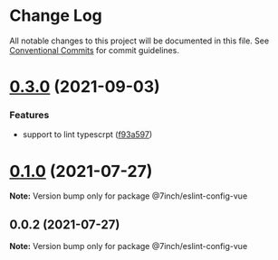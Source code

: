 # Change Log

All notable changes to this project will be documented in this file.
See [Conventional Commits](https://conventionalcommits.org) for commit guidelines.

# [0.3.0](https://github.com/lwy1010/eslint-config/compare/v0.1.0...v0.3.0) (2021-09-03)


### Features

* support to lint typescrpt ([f93a597](https://github.com/lwy1010/eslint-config/commit/f93a597126ff7e6561fb4fd5a5645dbcc3d26a1b))





# [0.1.0](https://github.com/7inch/eslint-config/compare/v0.0.2...v0.1.0) (2021-07-27)

**Note:** Version bump only for package @7inch/eslint-config-vue





## 0.0.2 (2021-07-27)

**Note:** Version bump only for package @7inch/eslint-config-vue

